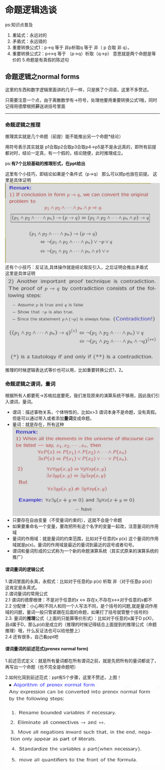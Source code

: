 # 命题逻辑选谈

ps:知识点普及

1. 重延式：永远对的
2. 矛盾式：永远错的
3. 重要转换公式1：p->q 等于 非p析取q 等于 非（ p 合取 非 q）。
4. 重要转换公式2：p<->q 等于 （p->q）析取（q->p） 意思就是两个命题是等价的
5.命题是有真假的陈述句

<style>
    .custom-h1 {font:12pt song !important;}
</style>

## 命题逻辑之normal forms

这里的东西和数字逻辑里面讲的几乎一样，只是换了个词语，这里不多赘述。

只需要注意一个点，由于离散数学有->符号，处理他要用重要转换公式1哦，同时记得用德摩根把**非**送进括号里面

---

### 命题逻辑之推理

推理其实就是几个命题（前提）能不能推出另一个命题*结论）

用符号表示其实就是 p1合取p2合取p3合取p4->p5是不是永远真的，即所有前提都对时，结论一定真，有一个假的，结论随便，此时推理成立。

ps:**有7个比较基础的推理形式，在ppt给出**

这里有个小技巧，即结论如果是个条件式（p->q）
那么可以把p也放在前提。
这里是具体证明
![proof](proof1.png)  
还有个小技巧：反证法,具体操作就是结论取反引入，之后证明会推出矛盾式  
这里是具体证明
![proof](proof2.jpg)
推理的时候逻辑表达式等价也可以用，比如重要转换公式1，2。

### 命题逻辑之谓词，量词

根据所有人都要死->苏格拉底要死，我们发现原来的演算系统不够用，因此我们引入谓词，量词。

- 谓词：描述事物关系，个体特性的，比如x>3 谓词本身不是命题，没有真假。但是可以通过带入或者添加**量词**变成命题。
- 量词：就是存在，所有这种
![mention](mention.jpg)
- 只要存在自由变量（不受量词约束的），这就不会是个命题
- 如果要重命名一个变量，要改把所有这个名字的变量一起改，注意量词的作用域
- 量词的作用域：就是量词的约束范围，比如对于任意的x p(x) 这个量词的作用域就是p(x)。量词的作用域是最近的量词到最近的逗号或者句号。
- 谓词和量词形成的公式称为一个新的命题演算系统（其实式原来的演算系统的推广）
  
#### 谓词量词的逻辑公式

1.谓词里面的永真，永假式：比如对于任意的p p(x) 析取 非（对于任意p p(x)） 这肯定是永真式。  
2.谓词量词的常用公式  
2.1 谓词的德摩根律：不是对于任意的x <-> 存在x,不存在x<->对于任意的x都不  
2.2 分配律：小心啊(不同人和同一个人写法不同，是个括号的问题,就是量词作用域的问题，量词一般只管紧跟在后面的命题，如果打了括号就管整个括号的)  
2.3. 量词的**推理**公式（上面的只能算等价形式）：比如对于任意的x属于D p(X)，且d属于D，那么p(d)是成立的（推理的时候记得结合上面提到的推理公式（命题推理）哦，什么反证法也可以给他整上）  
2.4 还有很多，自己看ppt吧

#### 谓词量词的前述范式(prenex normal form)

1.前述范式定义：就是所有量词都在所有谓词之前，就是先把所有的量词都说了，再写出一个命题（也不完全是命题吧）

2.如何化简到前述范式：ppt有5个步骤，这里不赘述，上图！
![prenex](normal.jpg)
